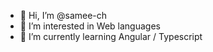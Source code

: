 - 👋 Hi, I’m @samee-ch
- 👀 I’m interested in Web languages
- 🌱 I’m currently learning Angular / Typescript

<!---
samee-ch/samee-ch is a ✨ special ✨ repository because its `README.md` (this file) appears on your GitHub profile.
You can click the Preview link to take a look at your changes.
--->
